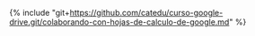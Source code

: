 {% include "git+https://github.com/catedu/curso-google-drive.git/colaborando-con-hojas-de-calculo-de-google.md" %} 



